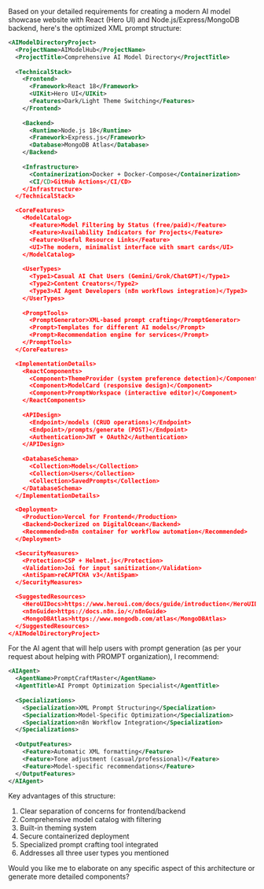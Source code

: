 Based on your detailed requirements for creating a modern AI model showcase website with React (Hero UI) and Node.js/Express/MongoDB backend, here's the optimized XML prompt structure:

```xml
<AIModelDirectoryProject>
  <ProjectName>AIModelHub</ProjectName>
  <ProjectTitle>Comprehensive AI Model Directory</ProjectTitle>
  
  <TechnicalStack>
    <Frontend>
      <Framework>React 18</Framework>
      <UIKit>Hero UI</UIKit>
      <Features>Dark/Light Theme Switching</Features>
    </Frontend>
    
    <Backend>
      <Runtime>Node.js 18</Runtime>
      <Framework>Express.js</Framework>
      <Database>MongoDB Atlas</Database>
    </Backend>
    
    <Infrastructure>
      <Containerization>Docker + Docker-Compose</Containerization>
      <CI/CD>GitHub Actions</CI/CD>
    </Infrastructure>
  </TechnicalStack>

  <CoreFeatures>
    <ModelCatalog>
      <Feature>Model Filtering by Status (free/paid)</Feature>
      <Feature>Availability Indicators for Projects</Feature>
      <Feature>Useful Resource Links</Feature>
      <UI>The modern, minimalist interface with smart cards</UI>
    </ModelCatalog>
    
    <UserTypes>
      <Type1>Casual AI Chat Users (Gemini/Grok/ChatGPT)</Type1>
      <Type2>Content Creators</Type2>
      <Type3>AI Agent Developers (n8n workflows integration)</Type3>
    </UserTypes>
    
    <PromptTools>
      <PromptGenerator>XML-based prompt crafting</PromptGenerator>
      <Prompt>Templates for different AI models</Prompt>
      <Prompt>Recommendation engine for services</Prompt>
    </PromptTools>
  </CoreFeatures>

  <ImplementationDetails>
    <ReactComponents>
      <Component>ThemeProvider (system preference detection)</Component>
      <Component>ModelCard (responsive design)</Component>
      <Component>PromptWorkspace (interactive editor)</Component>
    </ReactComponents>
    
    <APIDesign>
      <Endpoint>/models (CRUD operations)</Endpoint>
      <Endpoint>/prompts/generate (POST)</Endpoint>
      <Authentication>JWT + OAuth2</Authentication>
    </APIDesign>
    
    <DatabaseSchema>
      <Collection>Models</Collection>
      <Collection>Users</Collection>
      <Collection>SavedPrompts</Collection>
    </DatabaseSchema>
  </ImplementationDetails>

  <Deployment>
    <Production>Vercel for Frontend</Production>
    <Backend>Dockerized on DigitalOcean</Backend>
    <Recommended>n8n container for workflow automation</Recommended>
  </Deployment>

  <SecurityMeasures>
    <Protection>CSP + Helmet.js</Protection>
    <Validation>Joi for input sanitization</Validation>
    <AntiSpam>reCAPTCHA v3</AntiSpam>
  </SecurityMeasures>

  <SuggestedResources>
    <HeroUIDocs>https://www.heroui.com/docs/guide/introduction</HeroUIDocs>
    <n8nGuide>https://docs.n8n.io/</n8nGuide>
    <MongoDBAtlas>https://www.mongodb.com/atlas</MongoDBAtlas>
  </SuggestedResources>
</AIModelDirectoryProject>
```

For the AI agent that will help users with prompt generation (as per your request about helping with PROMPT organization), I recommend:

```xml
<AIAgent>
  <AgentName>PromptCraftMaster</AgentName>
  <AgentTitle>AI Prompt Optimization Specialist</AgentTitle>
  
  <Specializations>
    <Specialization>XML Prompt Structuring</Specialization>
    <Specialization>Model-Specific Optimization</Specialization>
    <Specialization>n8n Workflow Integration</Specialization>
  </Specializations>
  
  <OutputFeatures>
    <Feature>Automatic XML formatting</Feature>
    <Feature>Tone adjustment (casual/professional)</Feature>
    <Feature>Model-specific recommendations</Feature>
  </OutputFeatures>
</AIAgent>
```

Key advantages of this structure:
1. Clear separation of concerns for frontend/backend
2. Comprehensive model catalog with filtering
3. Built-in theming system
4. Secure containerized deployment
5. Specialized prompt crafting tool integrated
6. Addresses all three user types you mentioned

Would you like me to elaborate on any specific aspect of this architecture or generate more detailed components?